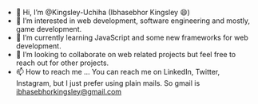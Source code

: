 - 👋 Hi, I’m @Kingsley-Uchiha (Ibhasebhor Kingsley 😄)
- 👀 I’m interested in web development, software engineering and mostly, game development.
- 🌱 I’m currently learning JavaScript and some new frameworks for web development.
- 💞️ I’m looking to collaborate on web related projects but feel free to reach out for other projects.
- 📫 How to reach me ... You can reach me on LinkedIn, Twitter, Instagram, but I just prefer using plain mails. So gmail is ibhasebhorkingsley@gmail.com

<!---
Kingsley-Uchiha/Kingsley-Uchiha is a ✨ special ✨ repository because its `README.md` (this file) appears on your GitHub profile.
You can click the Preview link to take a look at your changes.
--->
